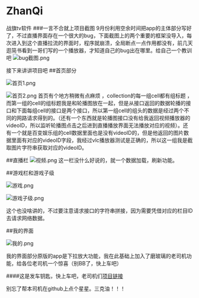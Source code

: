 # ZhanQi
战旗tv软件
###一言不合就上项目截图
9月份利用空余时间把app的主体部分写好了，不过直播界面存在一个很大的bug，下面截图上的两个重要的框架没导入，每次进入到这个直播拉流的界面时，程序就崩溃，全局断点一点作用都没有，前几天逛简书看到一哥们写的一个播放器，才知道自己的bug出在哪里。给自己一个教训吧
![bug截图.png](http://upload-images.jianshu.io/upload_images/2011313-1c4ba7dfed840601.png?imageMogr2/auto-orient/strip%7CimageView2/2/w/1240)

接下来讲讲项目吧
##首页部分

![首页1.png](http://upload-images.jianshu.io/upload_images/2011313-bddf9207b46ec4f1.png?imageMogr2/auto-orient/strip%7CimageView2/2/w/1240)


![首页2.png](http://upload-images.jianshu.io/upload_images/2011313-c097b6598375ec63.png?imageMogr2/auto-orient/strip%7CimageView2/2/w/1240)
首页有个地方稍微有点麻烦 ，collection的每一组cell都有组标题 ，而第一组的cell的组标题我是和轮播图放在一起，但是从接口返回的数据轮播的接口和下面每组cell的接口是两个接口，所以第一组cell的组头的数据是经过两个不同的网路请求得到的。（还有一个东西就是轮播图接口没有给我返回视频播放器的videoID，所以监听轮播图点击之后进到直播播放界面无法播放对应的视频）。还有一个就是百变娱乐组的cell数据里面也是没有videoID的，但是他返回的图片数据里面有对应的videoID字段，我经过vlc播放器测试是正确的，所以这一组我是截取图片字符串获取对应的videoID。

##直播栏
![视频.png](http://upload-images.jianshu.io/upload_images/2011313-f5e333cb6352f2d2.png?imageMogr2/auto-orient/strip%7CimageView2/2/w/1240)
这一栏没什么好说的，就一个数据加载，刷新功能。

##游戏栏和游戏子级

![游戏.png](http://upload-images.jianshu.io/upload_images/2011313-d3f100a67c53a6fa.png?imageMogr2/auto-orient/strip%7CimageView2/2/w/1240)

![游戏子级.png](http://upload-images.jianshu.io/upload_images/2011313-015ddfc5530ffeb4.png?imageMogr2/auto-orient/strip%7CimageView2/2/w/1240)

这个也没啥讲的，不过要注意请求接口的字符串拼接，因为需要凭借对应的栏目ID去请求网络数据。

##我的界面

![我的.png](http://upload-images.jianshu.io/upload_images/2011313-f00a458a4722d5b8.png?imageMogr2/auto-orient/strip%7CimageView2/2/w/1240)

我的界面部分原版的app是下拉放大功能，我在此基础上加入了磨玻璃的老司机功能，给各位老司机一个惊喜（别BB了，快上车吧）

####这是发车钥匙，快上车吧，老司机们[项目链接](https://github.com/huangjianguohjg/ZhanQi)

别忘了帮本司机在github上点个星星。三克油！！！
